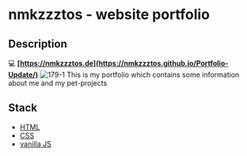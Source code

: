 # nmkzzztos - website portfolio
## Description
:computer: __[https://nmkzzztos.de](https://nmkzzztos.github.io/Portfolio-Update/)__
![179-1](https://user-images.githubusercontent.com/78933262/162615870-550a6707-3085-4695-89c6-8a3e51ec9d90.png)
This is my portfolio which contains some information about me and my pet-projects


## Stack
- [HTML](https://html.com/)
- [CSS](https://developer.mozilla.org/en-US/docs/Web/CSS)
- [vanilla JS](https://www.javascript.com/)
